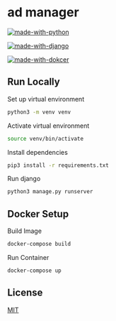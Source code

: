# ad manager

[![made-with-python](https://img.shields.io/badge/Python-FFD43B?style=for-the-badge&logo=python&logoColor=blue)](https://www.python.org/)

[![made-with-django](https://img.shields.io/badge/Django-092E20?style=for-the-badge&logo=django&logoColor=green)](https://www.djangoproject.com/start/)

[![made-with-dokcer](https://img.shields.io/badge/Docker-2CA5E0?style=for-the-badge&logo=docker&logoColor=white)](https://www.docker.com/)


## Run Locally

Set up virtual environment

```zsh
python3 -m venv venv
```

Activate virtual environment

```zsh
source venv/bin/activate
```

Install dependencies

```zsh
pip3 install -r requirements.txt
```

Run django

```zsh
python3 manage.py runserver
```

## Docker Setup

Build Image

```zsh
docker-compose build
```

Run Container

```zsh
docker-compose up
```

## License

[MIT](https://choosealicense.com/licenses/mit/)
